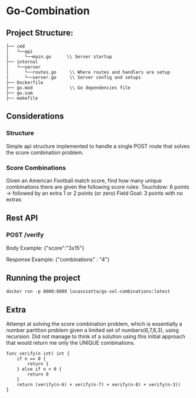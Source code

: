 
# Go-Combination

## Project Structure:

```
├── cmd
│   └──api  
|      └──main.go      \\ Server startup
├── internal
│   └──server
|      └──routes.go     \\ Where routes and handlers are setup
|      └──server.go     \\ Server config and setups
├── Dockerfile
├── go.mod              \\ Go dependencies file
├── go.sum
├── makefile            
```

## Considerations

### Structure
Simple api structure implemented to handle a single POST route that solves the score combination problem.

### Score Combinations
Given an American Football match score, find how many unique combinations there are given the following score rules:
  Touchdow: 6 points -> followed by an extra 1 or 2 points (or zero)
  Field Goal: 3 points with no extras

## Rest API
### POST    /verify
Body Example: {"score":"3x15"}

Response Example: {"combinations" : "4"}

## Running the project
`docker run -p 8080:8080 lucasszatta/go-sol-combinations:latest`

## Extra
Attempt at solving the score combination problem, which is essentially a number partition problem given a limited set of numbers(6,7,8,3), using recursion.
Did not manage to think of a solution using this initial approach that would return me only the UNIQUE combinations.
```
func verify(n int) int {
	if n == 0 {
		return 1
	} else if n < 0 {
		return 0
	}
	return (verify(n-6) + verify(n-7) + verify(n-8) + verify(n-3))
}
```

